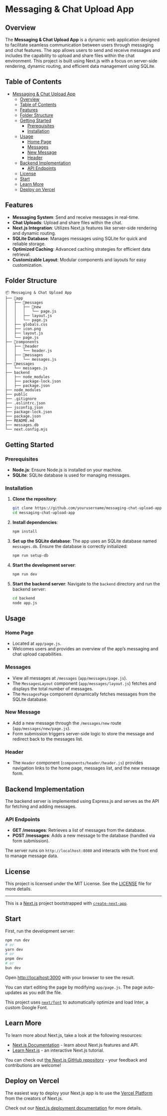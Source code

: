 # Messaging & Chat Upload App

## Overview

The **Messaging & Chat Upload App** is a dynamic web application designed to facilitate seamless communication between users through messaging and chat features. The app allows users to send and receive messages and includes the capability to upload and share files within the chat environment. This project is built using Next.js with a focus on server-side rendering, dynamic routing, and efficient data management using SQLite.

## Table of Contents

- [Messaging \& Chat Upload App](#messaging--chat-upload-app)
  - [Overview](#overview)
  - [Table of Contents](#table-of-contents)
  - [Features](#features)
  - [Folder Structure](#folder-structure)
  - [Getting Started](#getting-started)
    - [Prerequisites](#prerequisites)
    - [Installation](#installation)
  - [Usage](#usage)
    - [Home Page](#home-page)
    - [Messages](#messages)
    - [New Message](#new-message)
    - [Header](#header)
  - [Backend Implementation](#backend-implementation)
    - [API Endpoints](#api-endpoints)
  - [License](#license)
  - [Start](#start)
  - [Learn More](#learn-more)
  - [Deploy on Vercel](#deploy-on-vercel)

## Features

- **Messaging System**: Send and receive messages in real-time.
- **Chat Uploads**: Upload and share files within the chat.
- **Next.js Integration**: Utilizes Next.js features like server-side rendering and dynamic routing.
- **SQLite Database**: Manages messages using SQLite for quick and reliable storage.
- **Optimized Caching**: Advanced caching strategies for efficient data retrieval.
- **Customizable Layout**: Modular components and layouts for easy customization.

## Folder Structure

```
📦 Messaging & Chat Upload App
├── 📁app
│   ├── 📁messages
│   │   ├── 📁new
│   │   │   └── page.js
│   │   ├── layout.js
│   │   └── page.js
│   ├── globals.css
│   ├── icon.png
│   ├── layout.js
│   └── page.js
├── 📁components
│   ├── 📁header
│   │   └── header.js
│   ├── 📁messages
│   │   └── messages.js
├── 📁messages
│   └── messages.js
├── backend
│   ├── node_modules
│   ├── package-lock.json
│   ├── package.json
├── node_modules
├── public
├── .gitignore
├── .eslintrc.json
├── jsconfig.json
├── package-lock.json
├── package.json
├── README.md
├── messages.db
└── next.config.mjs
```

## Getting Started

### Prerequisites

- **Node.js**: Ensure Node.js is installed on your machine.
- **SQLite**: SQLite database is used for managing messages.

### Installation

1. **Clone the repository**:

   ```bash
   git clone https://github.com/yourusername/messaging-chat-upload-app.git
   cd messaging-chat-upload-app
   ```

2. **Install dependencies**:

   ```bash
   npm install
   ```

3. **Set up the SQLite database**:
   The app uses an SQLite database named `messages.db`. Ensure the database is correctly initialized:

   ```bash
   npm run setup-db
   ```

4. **Start the development server**:

   ```bash
   npm run dev
   ```

5. **Start the backend server**:
   Navigate to the `backend` directory and run the backend server:
   ```bash
   cd backend
   node app.js
   ```

## Usage

### Home Page

- Located at `app/page.js`.
- Welcomes users and provides an overview of the app’s messaging and chat upload capabilities.

### Messages

- View all messages at `/messages` (`app/messages/page.js`).
- The `MessagesLayout` component (`app/messages/layout.js`) fetches and displays the total number of messages.
- The `MessagesPage` component dynamically fetches messages from the SQLite database.

### New Message

- Add a new message through the `/messages/new` route (`app/messages/new/page.js`).
- Form submission triggers server-side logic to store the message and redirect back to the messages list.

### Header

- The `Header` component (`components/header/header.js`) provides navigation links to the home page, messages list, and the new message form.

## Backend Implementation

The backend server is implemented using Express.js and serves as the API for fetching and adding messages.

### API Endpoints

- **GET /messages**: Retrieves a list of messages from the database.
- **POST /messages**: Adds a new message to the database (handled via form submission).

The server runs on `http://localhost:8080` and interacts with the front end to manage message data.

## License

This project is licensed under the MIT License. See the [LICENSE](LICENSE) file for more details.

---

This is a [Next.js](https://nextjs.org/) project bootstrapped with [`create-next-app`](https://github.com/vercel/next.js/tree/canary/packages/create-next-app).

## Start

First, run the development server:

```bash
npm run dev
# or
yarn dev
# or
pnpm dev
# or
bun dev
```

Open [http://localhost:3000](http://localhost:3000) with your browser to see the result.

You can start editing the page by modifying `app/page.js`. The page auto-updates as you edit the file.

This project uses [`next/font`](https://nextjs.org/docs/basic-features/font-optimization) to automatically optimize and load Inter, a custom Google Font.

## Learn More

To learn more about Next.js, take a look at the following resources:

- [Next.js Documentation](https://nextjs.org/docs) - learn about Next.js features and API.
- [Learn Next.js](https://nextjs.org/learn) - an interactive Next.js tutorial.

You can check out [the Next.js GitHub repository](https://github.com/vercel/next.js/) - your feedback and contributions are welcome!

## Deploy on Vercel

The easiest way to deploy your Next.js app is to use the [Vercel Platform](https://vercel.com/new?utm_medium=default-template&filter=next.js&utm_source=create-next-app&utm_campaign=create-next-app-readme) from the creators of Next.js.

Check out our [Next.js deployment documentation](https://nextjs.org/docs/deployment) for more details.
